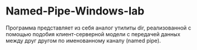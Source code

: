# Named-Pipe-Windows-lab
Программа представляет из себя аналог утилиты dir, реализованной с помощью подобия клиент-серверной модели с передачей данных между друг другом по именованному каналу (named pipe).
